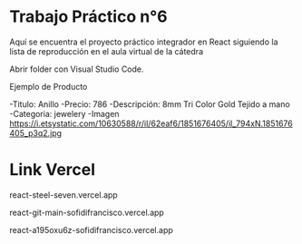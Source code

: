 # Trabajo Práctico n°6

Aquí se encuentra el proyecto práctico integrador en React siguiendo la lista de reproducción en el aula virtual de la cátedra

Abrir folder con Visual Studio Code.


Ejemplo de Producto

-Titulo: Anillo
-Precio: 786
-Descripción: 8mm Tri Color Gold Tejido a mano
-Categoria: jewelery
-Imagen https://i.etsystatic.com/10630588/r/il/62eaf6/1851676405/il_794xN.1851676405_p3q2.jpg

# Link Vercel
react-steel-seven.vercel.app

react-git-main-sofidifrancisco.vercel.app

react-a195oxu6z-sofidifrancisco.vercel.app
